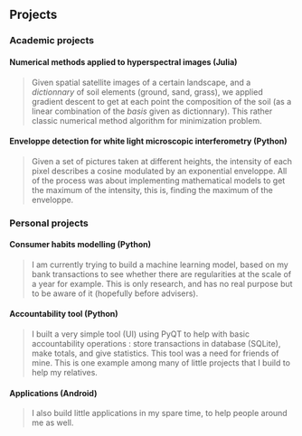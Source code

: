 ## Projects

### Academic projects

#### Numerical methods applied to hyperspectral images (**Julia**)

> Given spatial satellite images of a certain landscape, and a *dictionnary* of soil elements (ground, sand, grass), we applied gradient descent to get at each point the composition of the soil (as a linear combination of the *basis* given as dictionnary). This rather classic numerical method algorithm for minimization problem.

#### Enveloppe detection for white light microscopic interferometry (**Python**)

> Given a set of pictures taken at different heights, the intensity of each pixel describes a cosine modulated by an exponential enveloppe. All of the process was about implementing mathematical models to get the maximum of the intensity, this is, finding the maximum of the enveloppe.

### Personal projects

#### Consumer habits modelling (**Python**)

> I am currently trying to build a machine learning model, based on my bank transactions to see whether there are regularities at the scale of a year for example. This is only research, and has no real purpose but to be aware of it (hopefully before advisers).

#### Accountability tool (**Python**)

> I built a very simple tool (UI) using PyQT to help with basic accountability operations : store transactions in database (SQLite), make totals, and give statistics. This tool was a need for friends of mine. This is one example among many of little projects that I build to help my relatives.

#### Applications (**Android**)

> I also build little applications in my spare time, to help people around me as well.
